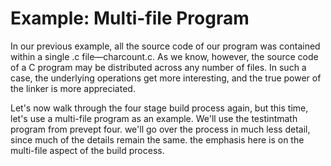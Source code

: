 # Example: Multi-file Program

In our previous example, all the source code of our program was contained within a single .c file—charcount.c. As we know, however, the source code of a C program may be distributed across any number of files. In such a case, the underlying operations get more interesting, and the true power of the linker is more appreciated. 


Let's now walk through the four stage build process again, but this time, let's use a multi-file program as an example. We'll use the testintmath program from prevept four. we'll go over the process in much less detail, since much of the details remain the same. the emphasis here is on the multi-file aspect of the build process.  
 
